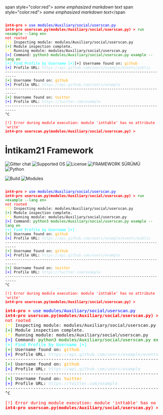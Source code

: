 span style="color:red"> *some emphasized markdown text*</span>
span style="color:red"> *some emphasized markdown text*</span
<pre><code>
<span style="color: red; font-weight: bold;">int4-pro ></span> <span style="color: blue;">use modules/Auxiliary/social/userscan.py</span>
<span style="color: red; font-weight: bold;">int4-pro userscan.py(modules/Auxiliary/social/userscan.py) ></span> <span style="color: green;">run &lt;example --lang en&gt;</span>
<span style="color: red;">not rooted</span>
<span style="color: yellow;">[*]</span> Inspecting module: modules/Auxiliary/social/userscan.py
<span style="color: green;">[+]</span> Module inspection complete.
<span style="color: yellow;">[*]</span> Running module: modules/Auxiliary/social/userscan.py
<span style="color: blue;">[&gt;]</span> Command: <span style="color: green;">python3 modules/Auxiliary/social/userscan.py example --lang en</span>
<span style="color: cyan;">[+] Find Profile by Username [+]</span
<span style="color: green;">[+]</span> Username found on: <span style="color: orange;">github</span>
<span style="color: blue;">[+]</span> Profile URL: <span style="color: lightblue;">https://api.github.com/users/example/events/public</span>
---------------------------------------------------------------------------
<span style="color: green;">[+]</span> Username found on: <span style="color: orange;">github</span>
<span style="color: blue;">[+]</span> Profile URL: <span style="color: lightblue;">https://api.github.com/users/example</span>
---------------------------------------------------------------------------
<span style="color: green;">[+]</span> Username found on: <span style="color: orange;">twitter</span>
<span style="color: blue;">[+]</span> Profile URL: <span style="color: lightblue;">https://twitter.com/example</span>
---------------------------------------------------------------------------
^C

<span style="color: red;">[!] Error during module execution: module 'inttable' has no attribute 'write'</span>
<span style="color: red; font-weight: bold;">int4-pro userscan.py(modules/Auxiliary/social/userscan.py) ></span>
</code></pre>


# İntikam21 Framework

![Gitter chat](https://github.com/Intikam21kurucu/TestReadme.md/blob/main/%C4%B0ntikam21_20240525_100218_0000.png)
![Supported OS](https://img.shields.io/badge/Supported%20OS-Linux-yellow.svg)
![License](https://img.shields.io/badge/license-BSL--1.0-blue.svg)
![FRAMEWORK SÜRÜMÜ](https://img.shields.io/badge/FRAMEWORK%20SÜRÜMÜ-İntikam21--Framework%20console%20v6.7.30--dev--bbf096e-green.svg)
![Python](https://img.shields.io/badge/Python-3-green.svg)

![Build](https://img.shields.io/badge/BUILD-1079-red.svg)
![Modules](https://img.shields.io/badge/modules-37-green.svg) 

<pre><code>
<span style="color: red; font-weight: bold;">int4-pro ></span> <span style="color: blue;">use modules/Auxiliary/social/userscan.py</span>
<span style="color: red; font-weight: bold;">int4-pro userscan.py(modules/Auxiliary/social/userscan.py) ></span> <span style="color: green;">run &lt;example --lang en&gt;</span>
<span style="color: red;">not rooted</span>
<span style="color: yellow;">[*]</span> Inspecting module: modules/Auxiliary/social/userscan.py
<span style="color: green;">[+]</span> Module inspection complete.
<span style="color: yellow;">[*]</span> Running module: modules/Auxiliary/social/userscan.py
<span style="color: blue;">[&gt;]</span> Command: <span style="color: green;">python3 modules/Auxiliary/social/userscan.py example --lang en</span>
<span style="color: cyan;">[+] Find Profile by Username [+]</span>
<span style="color: green;">[+]</span> Username found on: <span style="color: orange;">github</span>
<span style="color: blue;">[+]</span> Profile URL: <span style="color: lightblue;">https://api.github.com/users/example/events/public</span>
---------------------------------------------------------------------------
<span style="color: green;">[+]</span> Username found on: <span style="color: orange;">github</span>
<span style="color: blue;">[+]</span> Profile URL: <span style="color: lightblue;">https://api.github.com/users/example</span>
---------------------------------------------------------------------------
<span style="color: green;">[+]</span> Username found on: <span style="color: orange;">twitter</span>
<span style="color: blue;">[+]</span> Profile URL: <span style="color: lightblue;">https://twitter.com/example</span>
---------------------------------------------------------------------------
^C

<span style="color: red;">[!] Error during module execution: module 'inttable' has no attribute 'write'</span>
<span style="color: red; font-weight: bold;">int4-pro userscan.py(modules/Auxiliary/social/userscan.py) ></span>
</code></pre>

<pre>
<span style="color: red; font-weight: bold;">int4-pro ></span> <span style="color: blue;">use modules/Auxiliary/social/userscan.py</span>
<span style="color: red; font-weight: bold;">int4-pro userscan.py(modules/Auxiliary/social/userscan.py) ></span> <span style="color: green;">run &lt;example --lang en&gt;</span>
<span style="color: red;">not rooted</span>
<span style="color: yellow;">[*]</span> Inspecting module: modules/Auxiliary/social/userscan.py
<span style="color: green;">[+]</span> Module inspection complete.
<span style="color: yellow;">[*]</span> Running module: modules/Auxiliary/social/userscan.py
<span style="color: blue;">[&gt;]</span> Command: <span style="color: green;">python3 modules/Auxiliary/social/userscan.py example --lang en</span>
<span style="color: cyan;">[+] Find Profile by Username [+]</span>
<span style="color: green;">[+]</span> Username found on: <span style="color: orange;">github</span>
<span style="color: blue;">[+]</span> Profile URL: <span style="color: lightblue;">https://api.github.com/users/example/events/public</span>
---------------------------------------------------------------------------
<span style="color: green;">[+]</span> Username found on: <span style="color: orange;">github</span>
<span style="color: blue;">[+]</span> Profile URL: <span style="color: lightblue;">https://api.github.com/users/example</span>
---------------------------------------------------------------------------
<span style="color: green;">[+]</span> Username found on: <span style="color: orange;">twitter</span>
<span style="color: blue;">[+]</span> Profile URL: <span style="color: lightblue;">https://twitter.com/example</span>
---------------------------------------------------------------------------
^C

<span style="color: red;">[!] Error during module execution: module 'inttable' has no attribute 'write'</span>
<span style="color: red; font-weight: bold;">int4-pro userscan.py(modules/Auxiliary/social/userscan.py) ></span>
</pre>